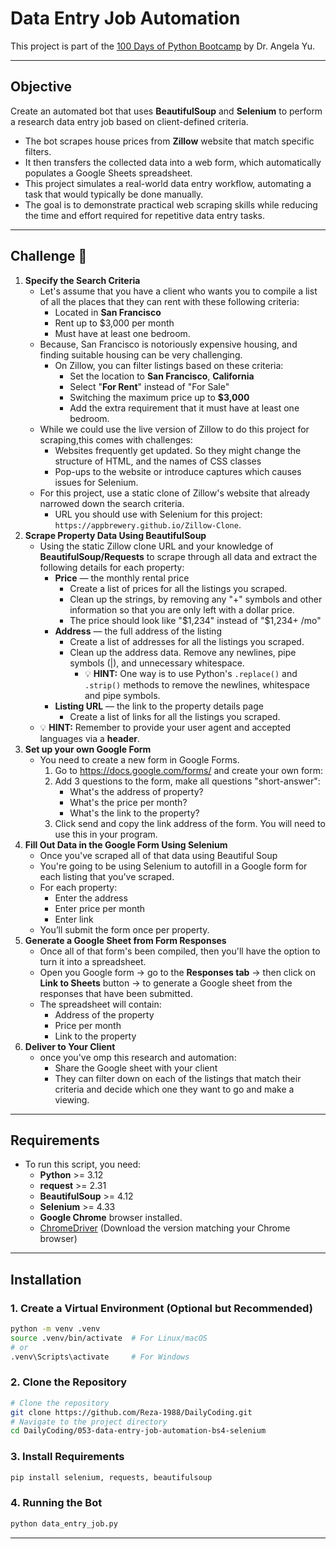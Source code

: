 # Data Entry Job Automation
This project is part of the [100 Days of Python Bootcamp](https://www.udemy.com/course/100-days-of-code/) by Dr. Angela Yu.

--- 

## Objective
Create an automated bot that uses **BeautifulSoup** and **Selenium** to perform a research data entry job based on client-defined criteria.
  - The bot scrapes house prices from **Zillow** website that match specific filters.
  - It then transfers the collected data into a web form, which automatically populates a Google Sheets spreadsheet.
  - This project simulates a real-world data entry workflow, automating a task that would typically be done manually.
  - The goal is to demonstrate practical web scraping skills while reducing the time and effort required for repetitive data entry tasks.

---

## Challenge 👺
1. **Specify the Search Criteria**
   - Let's assume that you have a client who wants you to compile a list of all the places that they can rent with these following criteria: 
     - Located in **San Francisco** 
     - Rent up to $3,000 per month
     - Must have at least one bedroom.
   - Because, San Francisco is notoriously expensive housing, and finding suitable housing can be very challenging.
     - On Zillow, you can filter listings based on these criteria:
       - Set the location to **San Francisco**, **California**
       - Select "**For Rent**" instead of "For Sale"
       - Switching the maximum price up to **$3,000**  
       - Add the extra requirement that it must have at least one bedroom.
   - While we could use the live version of Zillow to do this project for scraping,this comes with challenges:
     - Websites frequently get updated. So they might change the structure of HTML, and the names of CSS classes 
     - Pop-ups to the website or introduce captures  which causes issues for Selenium.
   - For this project, use a static clone of Zillow's website that already narrowed down the search criteria.
     - URL you should use with Selenium for this project: `https://appbrewery.github.io/Zillow-Clone`.
2. **Scrape Property Data Using BeautifulSoup**
   - Using the static Zillow clone URL and  your knowledge of **BeautifulSoup/Requests** to scrape through all data and extract the following details for each property:
     - **Price** — the monthly rental price
       - Create a list of prices for all the listings you scraped. 
       - Clean up the strings, by removing any "+" symbols and other information so that you are only left with a dollar price. 
       - The price should look like "$1,234" instead of "$1,234+ /mo"
     - **Address** — the full address of the listing
       - Create a list of addresses for all the listings you scraped.
       - Clean up the address data. Remove any newlines, pipe symbols (|), and unnecessary whitespace.
         - 💡 **HINT:** One way is to use Python's `.replace()` and `.strip()` methods to remove the newlines, whitespace and pipe symbols.
     - **Listing URL** — the link to the property details page
       - Create a list of links for all the listings you scraped.
   - 💡 **HINT:** Remember to provide your user agent and accepted languages via a **header**.
3. **Set up your own Google Form**
   - You need to create a new form in Google Forms.
     1. Go to https://docs.google.com/forms/ and create your own form:
     2. Add 3 questions to the form, make all questions "short-answer":
        - What's the address of property?
        - What's the price per month?
        - What's the link to the property?
     3. Click send and copy the link address of the form. You will need to use this in your program.
4. **Fill Out Data in the Google Form Using Selenium**
   - Once you've scraped all of that data using Beautiful Soup
   - You're going to be using Selenium to autofill in a Google form for each listing that you've scraped.
   - For each property:
     - Enter the address 
     - Enter price per month  
     - Enter link
   - You’ll submit the form once per property.
5. **Generate a Google Sheet from Form Responses**
   - Once all of that form's been compiled, then you'll have the option to turn it into a spreadsheet.
   - Open you Google form -> go to the **Responses tab** -> then click on **Link to Sheets** button -> to generate a Google sheet from the responses that have been submitted.
   - The spreadsheet will contain:
     - Address of the property
     - Price per month
     - Link to the property
6. **Deliver to Your Client**
   - once you've omp this research and automation: 
     - Share the Google sheet with your client 
     - They can filter down on each of the listings that match their criteria and decide which one they want to go and make a viewing.

---

## Requirements

- To run this script, you need:
    - **Python** >= 3.12
    - **request** >= 2.31
    - **BeautifulSoup** >= 4.12
    - **Selenium** >= 4.33
    - **Google Chrome**  browser installed.
    - [ChromeDriver](https://chromedriver.chromium.org/downloads) (Download the version matching your Chrome browser)
---

## Installation

### 1. Create a Virtual Environment (Optional but Recommended)

```bash
python -m venv .venv
source .venv/bin/activate  # For Linux/macOS
# or
.venv\Scripts\activate     # For Windows
```

### 2. Clone the Repository

```bash
# Clone the repository
git clone https://github.com/Reza-1988/DailyCoding.git
# Navigate to the project directory
cd DailyCoding/053-data-entry-job-automation-bs4-selenium
```

### 3. Install Requirements

```bash
pip install selenium, requests, beautifulsoup
```

### 4. Running the Bot

```bash
python data_entry_job.py
```
---
